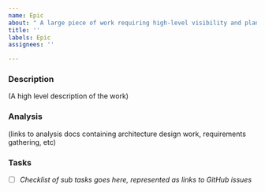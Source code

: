 ```yaml
---
name: Epic
about: " A large piece of work requiring high-level visibility and planning"
title: ''
labels: Epic
assignees: ''

---
```


### Description
(A high level description of the work)

### Analysis
(links to analysis docs containing architecture design work, requirements gathering, etc)

### Tasks
- [ ] _Checklist of sub tasks goes here, represented as links to GitHub issues_
